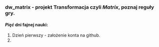 ### dw_matrix - projekt Transformacja czyli *Matrix*, poznaj reguły gry.
#### $Pięć$ dni fajnej nauki:
1. Dzień pierwszy - założenie konta na github.
2. 
